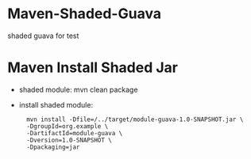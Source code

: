 # Maven-Shaded-Guava
shaded guava for test

# Maven Install Shaded Jar
* shaded module: mvn clean package
* install shaded module: 

		mvn install -Dfile=/../target/module-guava-1.0-SNAPSHOT.jar \
		-DgroupId=org.example \
		-DartifactId=module-guava \
		-Dversion=1.0-SNAPSHOT \
		-Dpackaging=jar    
